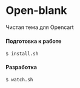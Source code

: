 Open-blank
==========

Чистая тема для Opencart

#### Подготовка к работе

    $ install.sh

#### Разработка 
   
    $ watch.sh 
        



